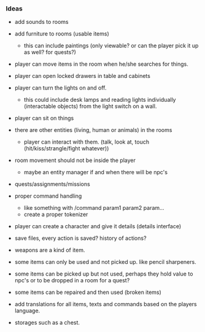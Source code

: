 

### Ideas
* add sounds to rooms
* add furniture to rooms (usable items)
    * this can include paintings (only viewable? or can the player pick it up as well? for quests?)
* player can move items in the room when he/she searches for things.
* player can open locked drawers in table and cabinets
* player can turn the lights on and off.
    * this could include desk lamps and reading lights individually (interactable objects) from the light switch on a wall.
* player can sit on things
* there are other entities (living, human or animals) in the rooms
    * player can interact with them. (talk, look at, touch (hit/kiss/strangle/fight whatever))

* room movement should not be inside the player
    * maybe an entity manager if and when there will be npc's

* quests/assignments/missions

* proper command handling
    * like something with /command param1 param2 param...
    * create a proper tokenizer
* player can create a character and give it details (details interface) 
* save files, every action is saved? history of actions?
* weapons are a kind of item. 
* some items can only be used and not picked up. like pencil sharpeners.
* some items can be picked up but not used, perhaps they hold value to npc's or to be dropped in a room for a quest?
* some items can be repaired and then used (broken items)
* add translations for all items, texts and commands based on the players language.

* storages such as a chest.